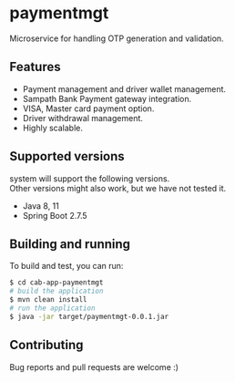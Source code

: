 # paymentmgt
Microservice for handling OTP generation and validation.

## Features
* Payment management and driver wallet management.
* Sampath Bank Payment gateway integration.
* VISA, Master card payment option.
* Driver withdrawal management.
* Highly scalable.

## Supported versions

system will support the following versions.  
Other versions might also work, but we have not tested it.

* Java 8, 11
* Spring Boot 2.7.5

## Building and running

To build and test, you can run:

```sh
$ cd cab-app-paymentmgt
# build the application
$ mvn clean install
# run the application
$ java -jar target/paymentmgt-0.0.1.jar
```

## Contributing

Bug reports and pull requests are welcome :)